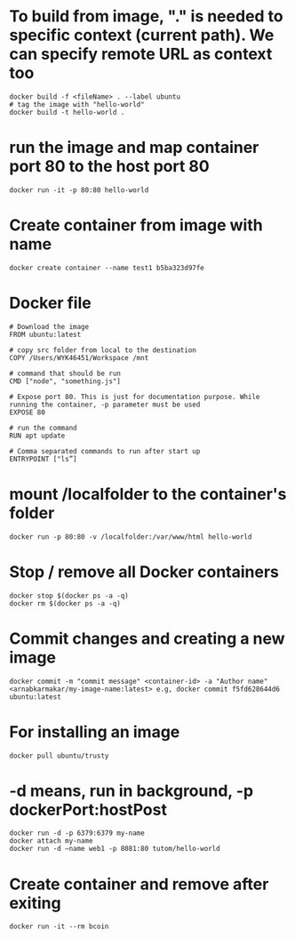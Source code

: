 # To build from image, "." is needed to specific context (current path). We can specify remote URL as context too

    docker build -f <fileName> . --label ubuntu
    # tag the image with "hello-world"
    docker build -t hello-world .

# run the image and map container port 80 to the host port 80

    docker run -it -p 80:80 hello-world

# Create container from image with name

    docker create container --name test1 b5ba323d97fe

# Docker file

    # Download the image
    FROM ubuntu:latest

    # copy src folder from local to the destination
    COPY /Users/WYK46451/Workspace /mnt

    # command that should be run
    CMD ["node", "something.js"]

    # Expose port 80. This is just for documentation purpose. While running the container, -p parameter must be used
    EXPOSE 80

    # run the command
    RUN apt update
    
    # Comma separated commands to run after start up
    ENTRYPOINT ["ls”]

# mount /localfolder to the container's folder

    docker run -p 80:80 -v /localfolder:/var/www/html hello-world

# Stop / remove all Docker containers

    docker stop $(docker ps -a -q)
    docker rm $(docker ps -a -q)

# Commit changes and creating a new image

    docker commit -m "commit message" <container-id> -a "Author name" <arnabkarmakar/my-image-name:latest> e.g, docker commit f5fd628644d6 ubuntu:latest

# For installing an image
    
    docker pull ubuntu/trusty

# -d means, run in background, -p dockerPort:hostPost
    
    docker run -d -p 6379:6379 my-name
    docker attach my-name
    docker run -d —name web1 -p 8081:80 tutom/hello-world

# Create container and remove after exiting

    docker run -it --rm bcoin
